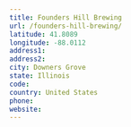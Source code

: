 ```yaml
---
title: Founders Hill Brewing
url: /founders-hill-brewing/
latitude: 41.8089
longitude: -88.0112
address1: 
address2: 
city: Downers Grove
state: Illinois
code: 
country: United States
phone: 
website: 
---
```


